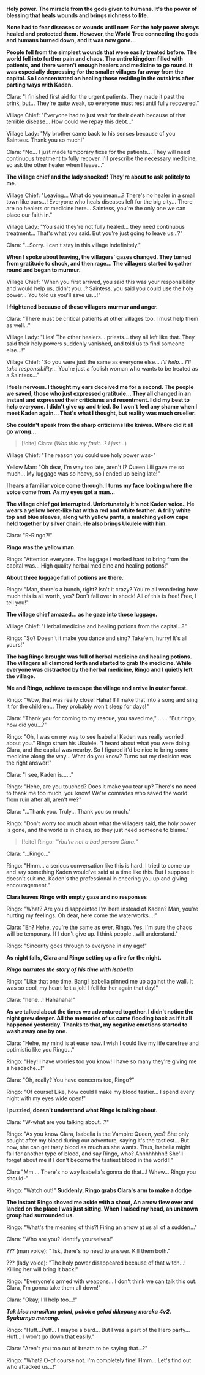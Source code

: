 
**Holy power. The miracle from the gods given to humans.
It's the power of blessing that heals wounds and brings richness to life.**

**None had to fear diseases or wounds until now. For the holy power always healed and protected them. However, the World Tree connecting the gods and humans burned down, and it was now gone...**

**People fell from the simplest wounds that were easily treated before. The world fell into further pain and chaos. The entire kingdom filled with patients, and there weren't enough healers and medicine to go round. It was especially depressing for the smaller villages far away from the capital. So I concentrated on healing those residing in the outskirts after parting ways with Kaden.**

Clara: "I finished first aid for the urgent patients. They made it past the brink, but... They're quite weak, so everyone must rest until fully recovered."

Village Chief: "Everyone had to just wait for their death because of that terrible disease... How could we repay this debt..."

Village Lady: "My brother came back to his senses because of you Saintess. Thank you so much!"

Clara: "No... I just made temporary fixes for the patients... They will need continuous treatment to fully recover. I'll prescribe the necessary medicine, so ask the other healer when I leave..."

**The village chief and the lady shocked! They're about to ask politely to me.**

Village Chief: "Leaving... What do you mean...?  There's no healer in a small town like ours...! Everyone who heals diseases left for the big city... There are no healers or medicine here... Saintess, you're the only one we can place our faith in."

Village Lady: "You said they're not fully healed... they need continuous treatment... That's what you said. But you're just going to leave us...?"

Clara: "...Sorry. I can't stay in this village indefinitely."

**When I spoke about leaving, the villagers' gazes changed. They turned from gratitude to shock, and then rage... The villagers started to gather round and began to murmur.**

Village Chief: "When you first arrived, you said this was your responsibility and would help us, didn't you...? Saintess, you said you could use the holy power... You told us you'll save us...!"

**I frightened because of these villagers murmur and anger.**

Clara: "There must be critical patients at other villages too. I must help them as well..."

Village Lady: "Lies! The other healers... priests... they all left like that. They said their holy powers suddenly vanished, and told us to find someone else...!"

Village Chief: "So you were just the same as everyone else... *I'll help...* *I'll take responsibility...* You're just a foolish woman who wants to be treated as a Saintess..."

**I feels nervous. I thought my ears deceived me for a second. The people we saved, those who just expressed gratitude... They all changed in an instant and expressed their criticisms and resentment.
I did my best to help everyone. I didn't give up and tried. So I won't feel any shame when I meet Kaden again... That's what I thought, but reality was much crueller.**

**She couldn't speak from the sharp criticisms like knives. Where did it all go wrong...**

> [!cite] Clara: (*Was this my fault...? I just...*)

Village Chief: "The reason you could use holy power was-"

Yellow Man: "Oh dear, I'm way too late, aren't I? Queen Lili gave me so much... My luggage was so heavy, so I ended up being late!"

**I hears a familiar voice come through. I turns my face looking where the voice come from. As my eyes got a man...**

**The village chief got interrupted. Unfortunately it's not Kaden voice.. He wears a yellow beret-like hat with a red and white feather. A frilly white top and blue sleeves, along with yellow pants, a matching yellow cape held together by silver chain. He also brings Ukulele with him.**

Clara: "R-Ringo?!"

**Ringo was the yellow man.**

Ringo: "Attention everyone. The luggage I worked hard to bring from the capital was... High quality herbal medicine and healing potions!"

**About three luggage full of potions are there.**

Ringo: "Man, there's a bunch, right? Isn't it crazy? You're all wondering how much this is all worth, yes? Don't fall over in shock! All of this is free! Free, I tell you!"

**The village chief amazed... as he gaze into those luggage.**

Village Chief: "Herbal medicine and healing potions from the capital...?"

Ringo: "So? Doesn't it make you dance and sing? Take'em, hurry! It's all yours!"

**The bag Ringo brought was full of herbal medicine and healing potions. The villagers all clamored forth and started to grab the medicine. While everyone was distracted by the herbal medicine, Ringo and I quietly left the village.**

**Me and Ringo, achieve to escape the village and arrive in outer forest.**

Ringo: "Wow, that was really close! Haha! If I make that into a song and sing it for the children... They probably won't sleep for days!"

Clara: "Thank you for coming to my rescue, you saved me," ...... "But ringo, how did you...?"

Ringo: "Oh, I was on my way to see Isabella! Kaden was really worried about you." Ringo strum his Ukulele. "I heard about what you were doing Clara, and the capital was nearby. So I figured it'd be nice to bring some medicine along the way... What do you know? Turns out my decision was the right answer!"

Clara: "I see, Kaden is......"

Ringo: "Hehe, are you touched? Does it make you tear up? There's no need to thank me too much, you know! We're comrades who saved the world from ruin after all, aren't we?"

Clara: "...Thank you. Truly... Thank you so much."

Ringo: "Don't worry too much about what the villagers said, the holy power is gone, and the world is in chaos, so they just need someone to blame."

>[!cite] Ringo: "*You're not a bad person Clara.*"

Clara: "...Ringo..."

Ringo: "Hmm... a serious conversation like this is hard. I tried to come up and say something Kaden would've said at a time like this. But I suppose it doesn't suit me. Kaden's the professional in cheering you up and giving encouragement."

**Clara leaves Ringo with empty gaze and no responses**

Ringo: "What? Are you disappointed I'm here instead of Kaden? Man, you're hurting my feelings. Oh dear, here come the waterworks...!"

Clara: "Eh? Hehe, you're the same as ever, Ringo. Yes, I'm sure the chaos will be temporary. If I don't give up.
I think people...will understand."

Ringo: "Sincerity goes through to everyone in any age!"

**As night falls, Clara and Ringo setting up a fire for the night.**

***Ringo narrates the story of his time with Isabella***

Ringo: "Like that one time. Bang! Isabella pinned me up against the wall. It was so cool, my heart felt a jolt! I fell for her again that day!"

Clara: "hehe...! Hahahaha!"

**As we talked about the times we adventured together. I didn't notice the night grew deeper.
All the memories of us came flooding back as if it all happened yesterday. 
Thanks to that, my negative emotions started to wash away one by one.**

Clara: "Hehe, my mind is at ease now. I wish I could live my life carefree and optimistic like you Ringo..."

Ringo: "Hey! I have worries too you know! I have so many they're giving me a headache...!"

Clara: "Oh, really? You have concerns too, Ringo?"

Ringo: "Of course! Like, how could I make my blood tastier... I spend every night with my eyes wide open!"

**I puzzled, doesn't understand what Ringo is talking about.**

Clara: "W-what are you talking about...?"

Ringo: "As you know Clara, Isabella is the Vampire Queen, yes?  She only sought after my blood during our adventure, saying it's the tastiest... But now, she can get tasty blood as much as she wants. Thus, Isabella might fall for another type of blood, and say Ringo, who? Ahhhhhhhh!! She'll forget about me if I don't become the tastiest blood in the world!!"

Clara "Mm.... There's no way Isabella's gonna do that...! Whew... Ringo you should-"

Ringo: "Watch out!" **Suddenly, Ringo grabs Clara's arm to make a dodge**

**The instant Ringo shoved me aside with a shout,
An arrow flew over and landed on the place I was just sitting.
When I raised my head, an unknown group had surrounded us.**

Ringo: "What's the meaning of this?! Firing an arrow at us all of a sudden..."

Clara: "Who are you? Identify yourselves!"

??? (man voice): "Tsk, there's no need to answer. Kill them both."

??? (lady voice): "The holy power disappeared because of that witch...! Killing her will bring it back!"

Ringo: "Everyone's armed with weapons... I don't think we can talk this out. Clara, I'm gonna take them all down!"

Clara: "Okay, I'll help too...!"

***Tak bisa narasikan gelud, pokok e gelud dikepung mereka 4v2. Syukurnya menang.***

Ringo: "Huff...Puff... I maybe a bard... But I was a part of the Hero party... Huff... I won't go down that easily."

Clara: "Aren't you too out of breath to be saying that...?"

Ringo: "What? O-of course not. I'm completely fine! Hmm... Let's find out who attacked us...!"

